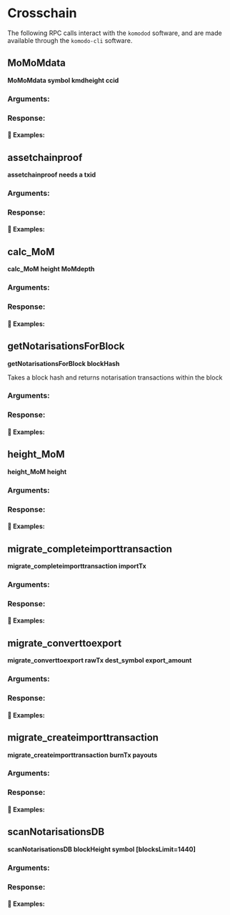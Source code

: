 # Crosschain

The following RPC calls interact with the `komodod` software, and are made available through the `komodo-cli` software.

## MoMoMdata

**MoMoMdata symbol kmdheight ccid**

### Arguments:

### Response:

#### :pushpin: Examples:

## assetchainproof

**assetchainproof needs a txid**

### Arguments:

### Response:

#### :pushpin: Examples:

## calc_MoM

**calc_MoM height MoMdepth**

### Arguments:

### Response:

#### :pushpin: Examples:

## getNotarisationsForBlock

**getNotarisationsForBlock blockHash**

Takes a block hash and returns notarisation transactions within the block

### Arguments:

### Response:

#### :pushpin: Examples:

## height_MoM

**height_MoM height**

### Arguments:

### Response:

#### :pushpin: Examples:

## migrate_completeimporttransaction

**migrate_completeimporttransaction importTx**

### Arguments:

### Response:

#### :pushpin: Examples:

## migrate_converttoexport

**migrate_converttoexport rawTx dest_symbol export_amount**

### Arguments:

### Response:

#### :pushpin: Examples:

## migrate_createimporttransaction

**migrate_createimporttransaction burnTx payouts**

### Arguments:

### Response:

#### :pushpin: Examples:

## scanNotarisationsDB

**scanNotarisationsDB blockHeight symbol [blocksLimit=1440]**

### Arguments:

### Response:

#### :pushpin: Examples:
